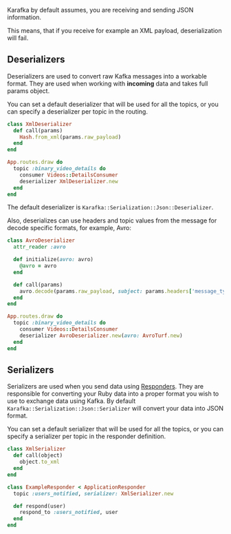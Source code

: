 Karafka by default assumes, you are receiving and sending JSON information.

This means, that if you receive for example an XML payload, deserialization will fail.

## Deserializers

Deserializers are used to convert raw Kafka messages into a workable format. They are used when working with **incoming** data and takes full params object.

You can set a default deserializer that will be used for all the topics, or you can specify a deserializer per topic in the routing.

```ruby
class XmlDeserializer
  def call(params)
    Hash.from_xml(params.raw_payload)
  end
end

App.routes.draw do
  topic :binary_video_details do
    consumer Videos::DetailsConsumer
    deserializer XmlDeserializer.new
  end
end
```

The default deserializer is `Karafka::Serialization::Json::Deserializer`.

Also, deserializes can use headers and topic values from the message for decode specific formats, for example, Avro:

```ruby
class AvroDeserializer
  attr_reader :avro

  def initialize(avro: avro)
    @avro = avro
  end

  def call(params)
    avro.decode(params.raw_payload, subject: params.headers['message_type'])
  end
end

App.routes.draw do
  topic :binary_video_details do
    consumer Videos::DetailsConsumer
    deserializer AvroDeserializer.new(avro: AvroTurf.new)
  end
end
```

## Serializers

Serializers are used when you send data using [Responders](https://github.com/karafka/karafka/wiki/Responders). They are responsible for converting your Ruby data into a proper format you wish to use to exchange data using Kafka. By default `Karafka::Serialization::Json::Serializer` will convert your data into JSON format.

You can set a default serializer that will be used for all the topics, or you can specify a serializer per topic in the responder definition.

```ruby
class XmlSerializer
  def call(object)
    object.to_xml
  end
end

class ExampleResponder < ApplicationResponder
  topic :users_notified, serializer: XmlSerializer.new

  def respond(user)
    respond_to :users_notified, user
  end
end
```
